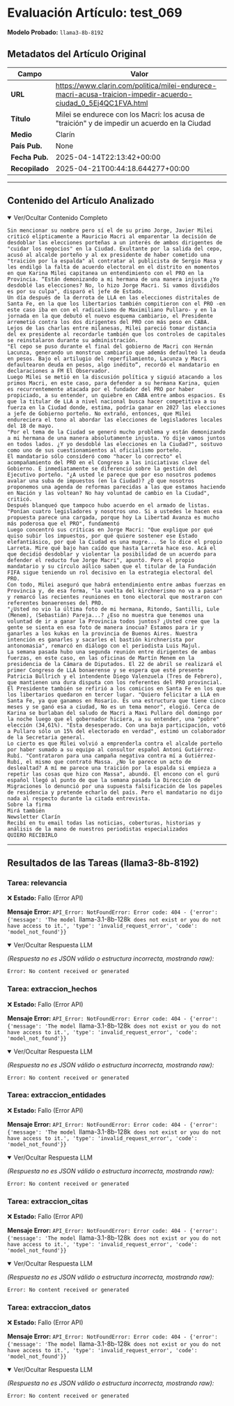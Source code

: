 # Evaluación Artículo: test_069
**Modelo Probado:** `llama3-8b-8192`

## Metadatos del Artículo Original

| Campo          | Valor                                      |
|----------------|--------------------------------------------|
| **URL**        | https://www.clarin.com/politica/milei-endurece-macri-acusa-traicion-impedir-acuerdo-ciudad_0_5Ej4QC1FVA.html           |
| **Título**     | Milei se endurece con los Macri: los acusa de "traición" y de impedir un acuerdo en la Ciudad       |
| **Medio**      | Clarín         |
| **País Pub.**  | None |
| **Fecha Pub.** | 2025-04-14T22:13:42+00:00 |
| **Recopilado** | 2025-04-21T00:44:18.644277+00:00 |

---

## Contenido del Artículo Analizado

<details open>
<summary>Ver/Ocultar Contenido Completo</summary>

```text
Sin mencionar su nombre pero sí el de su primo Jorge, Javier Milei criticó elípticamente a Mauricio Macri al emparentar la decisión de desdoblar las elecciones porteñas a un interés de ambos dirigentes de "cuidar los negocios" en la Ciudad. Exultante por la salida del cepo, acusó al alcalde porteño y al ex presidente de haber cometido una "traición por la espalda" al contratar al publicista de Sergio Masa y les endilgó la falta de acuerdo electoral en el distrito en momentos en que Karina Milei capitanea un entendimiento con el PRO en la Provincia. “Están demonizando a mi hermana de una manera injusta ¿Yo desdoblé las elecciones? No, lo hizo Jorge Macri. Si vamos divididos es por su culpa", disparó el jefe de Estado.
Un día después de la derrota de LLA en las elecciones distritales de Santa Fe, en la que los libertarios también compitieron con el PRO -en este caso iba en con el radicalismo de Maximiliano Pullaro- y en la jornada en la que debutó el nuevo esquema cambiario, el Presidente arremetió contra los dos dirigentes del PRO con más peso en CABA. Lejos de las charlas entre milanesas, Milei pareció tomar distancia del ex presidente al recordarle también que los controles de capitales se reinstalaron durante su administración.
"El cepo se puso durante el final del gobierno de Macri con Hernán Lacunza, generando un monstruo cambiario que además defaulteó la deuda en pesos. Bajo el artilugio del reperfilamiento, Lacunza y Macri defaultearon deuda en pesos, algo inédito“, recordó el mandatario en declaraciones a FM El Observador.
Luego Milei se metió en la discusión política y siguió atacando a los primos Macri, en este caso, para defender a su hermana Karina, quien es recurrentemente atacada por el fundador del PRO por haber propiciado, a su entender, un quiebre en CABA entre ambos espacios. Es que la titular de LLA a nivel nacional busca hacer competitiva a su fuerza en la Ciudad donde, estima, podría ganar en 2027 las elecciones a jefe de Gobierno porteño. No extrañó, entonces, que Milei endureciera el tono al abordar las elecciones de legisladores locales del 18 de mayo.
"Por el tema de la Ciudad se generó mucho problema y están demonizando a mi hermana de una manera absolutamente injusta. Yo dije vamos juntos en todos lados. ¿Y yo desdoblé las elecciones en la Ciudad?", sostuvo como uno de sus cuestionamientos al oficialismo porteño.
El mandatario sólo consideró como "hacer lo correcto" el acompañamiento del PRO en el Congreso a las iniciativas clave del Gobierno. E inmediatamente se diferenció sobre la gestión del Ejecutivo porteño. "¿A usted le parece que por eso nosotros podemos avalar una suba de impuestos (en la Ciudad)? ¿O que nosotros proponemos una agenda de reformas parecidas a las que estamos haciendo en Nación y las voltean? No hay voluntad de cambio en la Ciudad", criticó.
Después blanqueó que tampoco hubo acuerdo en el armado de listas. "Ponían cuatro legisladores y nosotros uno. Si a ustedes le hacen esa propuesta parece una cargada, porque hoy La Libertad Avanza es mucho más poderosa que el PRO", fundamentó
Luego concentró sus críticas en Jorge Macri: "Que explique por qué quiso subir los impuestos, por qué quiere sostener ese Estado elefantiásico, por qué la Ciudad es una mugre... Se lo dice el propio Larreta. Mire qué bajo han caído que hasta Larreta hace eso. Acá el que decidió desdoblar y violentar la posibilidad de un acuerdo para defender el reducto fue Jorge Macri", apuntó. Pero el propio mandatario y su círculo aúlico saben que el titular de la Fundación FIFA sigue teniendo un rol decisivo en la estrategia electoral del PRO.
Con todo, Milei aseguró que habrá entendimiento entre ambas fuerzas en Provincia y, de esa forma, "la vuelta del kirchnerismo no va a pasar" y remarcó las recientes reuniones en tono electoral que mostraron con referentes bonaerenses del PRO.
"¿Usted no vio la última foto de mi hermana, Ritondo, Santilli, Lule (Menem), (Sebastián) Pareja...? ¿Eso no muestra que tenemos una voluntad de ir a ganar la Provincia todos juntos? ¿Usted cree que la gente se sienta en esa foto de manera inocua? Estamos para ir y ganarles a los kukas en la provincia de Buenos Aires. Nuestra intención es ganarles y sacarles el bastión kirchnerista por antonomasia", remarcó en diálogo con el periodista Luis Majul.
La semana pasada hubo una segunda reunión entre dirigentes de ambas fuerzas, en este caso, en las oficinas de Martín Menem en la presidencia de la Cámara de Diputados. El 22 de abril se realizará el primer Congreso de LLA bonaerense y se espera que esté presente Patricia Bullrich y el intendente Diego Valenzuela (Tres de Febrero), que mantienen una dura disputa con los referentes del PRO provincial.
El Presidente también se refirió a los comicios en Santa Fe en los que los libertarios quedaron en tercer lugar. "Quiero felicitar a LLA en Santa Fe, ya que ganamos en Rosario. Es una estructura que tiene cinco meses y se ganó esa a ciudad, No es un tema menor", elogió. Cerca de Karina se burlaban del saludo de Macri a Maxi Pullaro del domingo por la noche luego que el gobernador hiciera, a su entender, una "pobre" elección (34,61%). "Esta desesperado. Con una baja participación, votó a Pullaro sólo un 15% del electorado en verdad", estimó un colaborador de la Secretaria general.
Lo cierto es que Milei volvió a emprenderla contra el alcalde porteño por haber sumado a su equipo al consultor español Antoni Gutiérrez-Rubí. "Contrataron para una campaña negativa contra mí a Gutiérrez-Rubí, el mismo que contrató Massa. ¿No le parece un acto de deslealtad? A mí me parece una traición por la espalda si empieza a repetir las cosas que hizo con Massa", abundó. El encono con el gurú español llegó al punto de que la semana pasada la Dirección de Migraciones lo denunció por una supuesta falsificación de los papeles de residencia y pretende echarlo del país. Pero el mandatario no dijo nada al respecto durante la citada entrevista.
Sobre la firma
Mirá también
Newsletter Clarín
Recibí en tu email todas las noticias, coberturas, historias y análisis de la mano de nuestros periodistas especializados
QUIERO RECIBIRLO
```
</details>

---

## Resultados de las Tareas (llama3-8b-8192)

### Tarea: relevancia

❌ **Estado:** Fallo (Error API)

   **Mensaje Error:** `API_Error: NotFoundError: Error code: 404 - {'error': {'message': 'The model `llama-3.1-8b-128k` does not exist or you do not have access to it.', 'type': 'invalid_request_error', 'code': 'model_not_found'}}`


<details open>
<summary>Ver/Ocultar Respuesta LLM</summary>

_(Respuesta no es JSON válido o estructura incorrecta, mostrando raw):_
```
Error: No content received or generated
```
</details>


### Tarea: extraccion_hechos

❌ **Estado:** Fallo (Error API)

   **Mensaje Error:** `API_Error: NotFoundError: Error code: 404 - {'error': {'message': 'The model `llama-3.1-8b-128k` does not exist or you do not have access to it.', 'type': 'invalid_request_error', 'code': 'model_not_found'}}`


<details open>
<summary>Ver/Ocultar Respuesta LLM</summary>

_(Respuesta no es JSON válido o estructura incorrecta, mostrando raw):_
```
Error: No content received or generated
```
</details>


### Tarea: extraccion_entidades

❌ **Estado:** Fallo (Error API)

   **Mensaje Error:** `API_Error: NotFoundError: Error code: 404 - {'error': {'message': 'The model `llama-3.1-8b-128k` does not exist or you do not have access to it.', 'type': 'invalid_request_error', 'code': 'model_not_found'}}`


<details open>
<summary>Ver/Ocultar Respuesta LLM</summary>

_(Respuesta no es JSON válido o estructura incorrecta, mostrando raw):_
```
Error: No content received or generated
```
</details>


### Tarea: extraccion_citas

❌ **Estado:** Fallo (Error API)

   **Mensaje Error:** `API_Error: NotFoundError: Error code: 404 - {'error': {'message': 'The model `llama-3.1-8b-128k` does not exist or you do not have access to it.', 'type': 'invalid_request_error', 'code': 'model_not_found'}}`


<details open>
<summary>Ver/Ocultar Respuesta LLM</summary>

_(Respuesta no es JSON válido o estructura incorrecta, mostrando raw):_
```
Error: No content received or generated
```
</details>


### Tarea: extraccion_datos

❌ **Estado:** Fallo (Error API)

   **Mensaje Error:** `API_Error: NotFoundError: Error code: 404 - {'error': {'message': 'The model `llama-3.1-8b-128k` does not exist or you do not have access to it.', 'type': 'invalid_request_error', 'code': 'model_not_found'}}`


<details open>
<summary>Ver/Ocultar Respuesta LLM</summary>

_(Respuesta no es JSON válido o estructura incorrecta, mostrando raw):_
```
Error: No content received or generated
```
</details>
